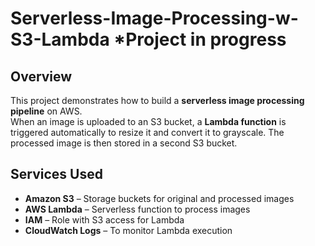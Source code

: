 # Serverless-Image-Processing-w-S3-Lambda *Project in progress 

## Overview
This project demonstrates how to build a **serverless image processing pipeline** on AWS.  
When an image is uploaded to an S3 bucket, a **Lambda function** is triggered automatically to resize it and convert it to grayscale. The processed image is then stored in a second S3 bucket.

## Services Used
- **Amazon S3** – Storage buckets for original and processed images  
- **AWS Lambda** – Serverless function to process images  
- **IAM** – Role with S3 access for Lambda  
- **CloudWatch Logs** – To monitor Lambda execution 
